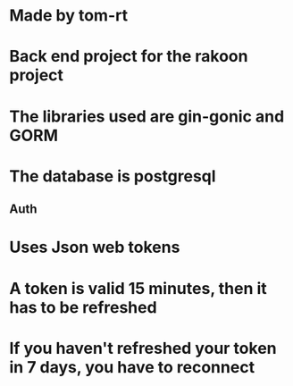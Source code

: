 # Made by tom-rt
# Back end project for the rakoon project
# The libraries used are gin-gonic and GORM
# The database is postgresql

## Auth
# Uses Json web tokens
# A token is valid 15 minutes, then it has to be refreshed
# If you haven't refreshed your token in 7 days, you have to reconnect